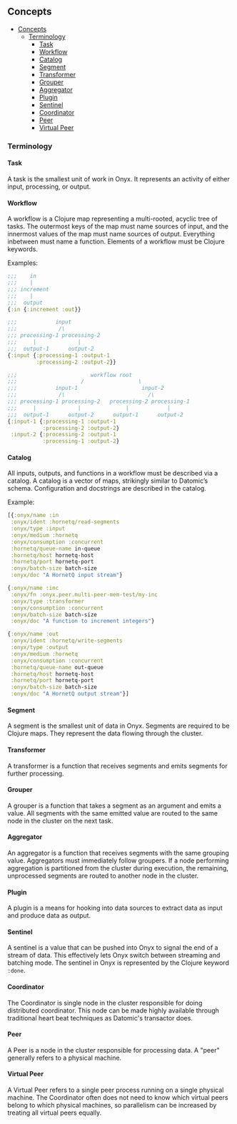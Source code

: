 ## Concepts

<!-- START doctoc generated TOC please keep comment here to allow auto update -->
<!-- DON'T EDIT THIS SECTION, INSTEAD RE-RUN doctoc TO UPDATE -->

- [Concepts](#concepts)
  - [Terminology](#terminology)
    - [Task](#task)
    - [Workflow](#workflow)
    - [Catalog](#catalog)
    - [Segment](#segment)
    - [Transformer](#transformer)
    - [Grouper](#grouper)
    - [Aggregator](#aggregator)
    - [Plugin](#plugin)
    - [Sentinel](#sentinel)
    - [Coordinator](#coordinator)
    - [Peer](#peer)
    - [Virtual Peer](#virtual-peer)

<!-- END doctoc generated TOC please keep comment here to allow auto update -->

### Terminology

#### Task

A task is the smallest unit of work in Onyx. It represents an activity of either input, processing, or output.

#### Workflow

A workflow is a Clojure map representing a multi-rooted, acyclic tree of tasks. The outermost keys of the map must name sources of input, and the innermost values of the map must name sources of output. Everything inbetween must name a function. Elements of a workflow must be Clojure keywords.

Examples:

```clojure
;;;    in
;;;    |
;;; increment
;;;    |
;;;  output
{:in {:increment :out}}
```

```clojure
;;;            input
;;;             /\
;;; processing-1 processing-2
;;;     |             |
;;;  output-1      output-2
{:input {:processing-1 :output-1
         :processing-2 :output-2}}
```

```clojure
;;;                       workflow root
;;;                    /                 \
;;;            input-1                    input-2
;;;             /\                          /\
;;; processing-1 processing-2   processing-2 processing-1
;;;     |             |              |            |
;;;  output-1      output-2      output-1      output-2
{:input-1 {:processing-1 :output-1
           :processing-2 :output-2}
 :input-2 {:processing-2 :output-1
           :processing-1 :output-2}
```

#### Catalog

All inputs, outputs, and functions in a workflow must be described via a catalog. A catalog is a vector of maps, strikingly similar to Datomic’s schema. Configuration and docstrings are described in the catalog.

Example:

```clojure
[{:onyx/name :in
 :onyx/ident :hornetq/read-segments
 :onyx/type :input
 :onyx/medium :hornetq
 :onyx/consumption :concurrent
 :hornetq/queue-name in-queue
 :hornetq/host hornetq-host
 :hornetq/port hornetq-port
 :onyx/batch-size batch-size
 :onyx/doc "A HornetQ input stream"}

{:onyx/name :inc
 :onyx/fn :onyx.peer.multi-peer-mem-test/my-inc
 :onyx/type :transformer
 :onyx/consumption :concurrent
 :onyx/batch-size batch-size
 :onyx/doc "A function to increment integers"}

{:onyx/name :out
 :onyx/ident :hornetq/write-segments
 :onyx/type :output
 :onyx/medium :hornetq
 :onyx/consumption :concurrent
 :hornetq/queue-name out-queue
 :hornetq/host hornetq-host
 :hornetq/port hornetq-port
 :onyx/batch-size batch-size
 :onyx/doc "A HornetQ output stream"}]
```

#### Segment

A segment is the smallest unit of data in Onyx. Segments are required to be Clojure maps. They represent the data flowing through the cluster.

#### Transformer

A transformer is a function that receives segments and emits segments for further processing.

#### Grouper

A grouper is a function that takes a segment as an argument and emits a value. All segments with the same emitted value are routed to the same node in the cluster on the next task.

#### Aggregator

An aggregator is a function that receives segments with the same grouping value. Aggregators must immediately follow groupers. If a node performing aggregation is partitioned from the cluster during execution, the remaining, unprocessed segments are routed to another node in the cluster.

#### Plugin

A plugin is a means for hooking into data sources to extract data as input and produce data as output.

#### Sentinel

A sentinel is a value that can be pushed into Onyx to signal the end of a stream of data. This effectively lets Onyx switch between streaming and batching mode. The sentinel in Onyx is represented by the Clojure keyword `:done`.

#### Coordinator

The Coordinator is single node in the cluster responsible for doing distributed coordinator. This node can be made highly available through traditional heart beat techniques as Datomic's transactor does.

#### Peer

A Peer is a node in the cluster responsible for processing data. A "peer" generally refers to a physical machine.

#### Virtual Peer

A Virtual Peer refers to a single peer process running on a single physical machine. The Coordinator often does not need to know which virtual peers belong to which physical machines, so parallelism can be increased by treating all virtual peers equally.